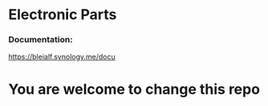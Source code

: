 # Electronic Parts
### Documentation:
https://bleialf.synology.me/docu


# You are welcome to change this repo
